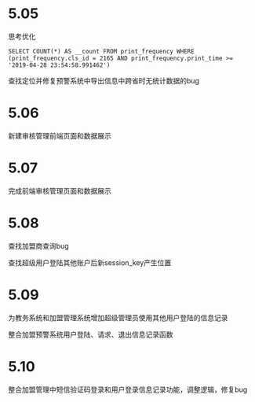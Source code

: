# 5.05

思考优化

```
SELECT COUNT(*) AS __count FROM print_frequency WHERE (print_frequency.cls_id = 2165 AND print_frequency.print_time >= '2019-04-28 23:54:58.991462')
```

查找定位并修复预警系统中导出信息中跨省时无统计数据的bug

# 5.06

新建审核管理前端页面和数据展示

# 5.07

完成前端审核管理页面和数据展示

# 5.08

查找加盟商查询bug

查找超级用户登陆其他账户后新session_key产生位置

# 5.09

为教务系统和加盟管理系统增加超级管理员使用其他用户登陆的信息记录

整合加盟预警系统用户登陆、请求、退出信息记录函数

# 5.10
 整合加盟管理中短信验证码登录和用户登录信息记录功能，调整逻辑，修复bug
